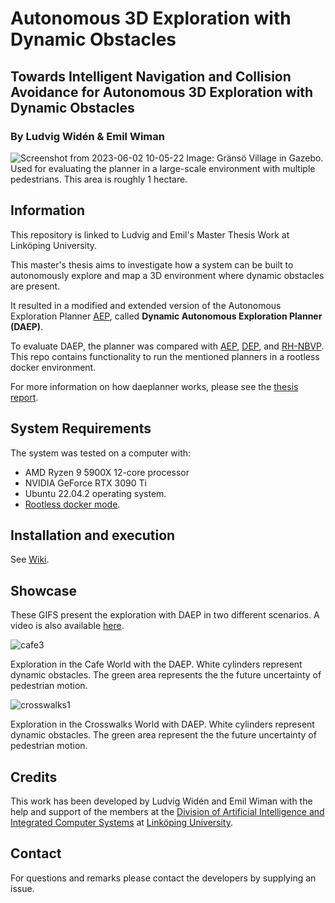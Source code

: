 # Autonomous 3D Exploration with Dynamic Obstacles
## Towards Intelligent Navigation and Collision Avoidance for Autonomous 3D Exploration with Dynamic Obstacles
### By Ludvig Widén & Emil Wiman
![Screenshot from 2023-06-02 10-05-22](https://github.com/LudvigWiden/daeplanner/assets/78347385/48c0db2c-8e36-4d06-a3f5-5226cdf6cad4)
Image: Gränsö Village in Gazebo. Used for evaluating the planner in a large-scale environment with multiple pedestrians. This area is roughly 1 hectare.

## Information
This repository is linked to Ludvig and Emil's Master Thesis Work at Linköping University.

This master's thesis aims to investigate how a system can be built to autonomously explore and map a 3D environment where dynamic obstacles are present. 

It resulted in a modified and extended version of the Autonomous Exploration Planner [AEP](https://github.com/mseln/aeplanner), called **Dynamic Autonomous Exploration Planner (DAEP)**.

To evaluate DAEP, the planner was compared with [AEP](https://github.com/mseln/aeplanner), [DEP](https://github.com/Zhefan-Xu/DEP), and [RH-NBVP](https://github.com/ethz-asl/nbvplanner). This repo contains functionality to run the mentioned planners in a rootless docker environment.

For more information on how daeplanner works, please see the [thesis report](https://www.diva-portal.org/smash/record.jsf?dswid=-6985&pid=diva2%3A1773756&c=4&searchType=SIMPLE&language=en&query=emil+wiman&af=%5B%5D&aq=%5B%5B%5D%5D&aq2=%5B%5B%5D%5D&aqe=%5B%5D&noOfRows=50&sortOrder=author_sort_asc&sortOrder2=title_sort_asc&onlyFullText=false&sf=all).

## System Requirements
The system was tested on a computer with:

- AMD Ryzen 9 5900X 12-core processor 
- NVIDIA GeForce RTX 3090 Ti
- Ubuntu 22.04.2 operating system. 
- [Rootless docker mode](https://docs.docker.com/engine/security/rootless/).

## Installation and execution
See [Wiki](https://github.com/LudvigWiden/daeplanner/wiki). 

## Showcase
These GIFS present the exploration with DAEP in two different scenarios. A video is also available [here](https://www.youtube.com/watch?v=uFQ_ha519sk).

![cafe3](https://github.com/LudvigWiden/daeplanner/assets/78347385/d8b478c0-bd4e-4794-b290-c087d42f85ec)

Exploration in the Cafe World with the DAEP. White cylinders represent dynamic obstacles. The green area represents the
the future uncertainty of pedestrian motion.

![crosswalks1](https://github.com/LudvigWiden/daeplanner/assets/78347385/de51d86d-9478-4a83-be66-65f0ce6846ce)

Exploration in the Crosswalks World with DAEP. White cylinders represent dynamic obstacles. The green area represent the
the future uncertainty of pedestrian motion.

## Credits
This work has been developed by Ludvig Widén and Emil Wiman with the help and support of the members at the [Division of Artificial Intelligence and Integrated Computer Systems](https://liu.se/en/organisation/liu/ida/aiics) at [Linköping University](https://liu.se/en).

## Contact
For questions and remarks please contact the developers by supplying an issue.
